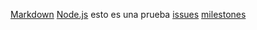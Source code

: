[Markdown](https://es.wikipedia.org/wiki/Markdown)
[Node.js](https://nodejs.org/)
esto es una prueba
[issues](https://docs.github.com/es/issues)
[milestones](https://docs.github.com/es/issues/using-labels-and-milestones-to-track-work/about-milestones)